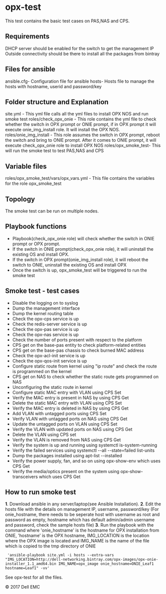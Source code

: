 # opx-test
This test contains the basic test cases on PAS,NAS and CPS.

## Requirements
DHCP server should be enabled for the switch to get the management IP
Outside connectivity should be there to install all the packages from bintray

## Files for ansible
ansible.cfg- Configuration file for ansible
hosts- Hosts file to manage the hosts with hostname, userid and password/key

## Folder structure and Explanation
site.yml - This yml file calls all the yml files to install OPX NOS and run smoke test
roles/check_opx_onie - This role contains the yml file to check whether the switch in OPX prompt or ONIE prompt, if in OPX prompt it will execute 
                       onie_img_install role. It will install the OPX NOS.
roles/onie_img_install - This role assumes the switch in OPX prompt, reboot the switch and bring to ONIE prompt. After it comes to ONIE prompt, it will execute check_opx_onie role to install OPX NOS
roles/opx_smoke_test- This will run the smoke test to test PAS,NAS and CPS

## Variable files
roles/opx_smoke_test/vars/opx_vars.yml - This file contains the variables for the role opx_smoke_test

## Topology
The smoke test can be run on multiple nodes.

## Playbook functions
- Playbook(check_opx_onie role) will check whether the switch in ONIE prompt or OPX prompt. 
- If the switch in ONIE prompt(check_opx_onie role), it will uninstall the existing OS and install OPX.
- If the switch in OPX prompt(onie_img_install role), it will reboot the switch to ONIE, uninstall the existing OS and install OPX
- Once the switch is up, opx_smoke_test will be triggered to run the smoke test

## Smoke test - test cases

- Disable the logging on to syslog
- Dump the management interface
- Dump the kernel routing table
- Check the opx-cps service is up
- Check the redis-server service is up
- Check the opx-pas service is up
- Check the opx-nas service is up
- Check the number of ports present with respect to the platform
- CPS get on the base-pas entity to check platform-related entities
- CPS get on the base-pas chassis to check burned MAC address
- Check the opx-acl-init service is up
- Check the opx-qos-init service is up
- Configure static route from kernel using "ip route" and check the route is programmed on the kernel
- CPS get on NAS to check whether the static route gets programmed on NAS
- Unconfiguring the static route in kernel
- Configure static MAC entry with VLAN using CPS Set
- Verify the MAC entry is present in NAS by using CPS Get
- Delete the static MAC entry with VLAN using CPS Set
- Verify the MAC entry is deleted in NAS by using CPS Get
- Add VLAN with untagged ports using CPS Set
- Verify VLAN with untagged ports on NAS using CPS Get
- Update the untagged ports on VLAN using CPS Set
- Verify the VLAN with updated ports on NAS using CPS Get
- Delete the VLAN using CPS set
- Verify the VLAN is removed from NAS using CPS Get
- Verify the system is up and running using systemctl is-system-running
- Verify the failed services using systemctl --all --state=failed list-units
- Dump the packages installed using apt-list --installed
- Verify the power supply, fan, and so on using opx-show-env which uses CPS Get
- Verify the media/optics present on the system using opx-show-transceivers which uses CPS Get

## How to run smoke test

**1**. Download ansible in any server/laptop(see Ansible Installation).
**2**. Edit the hosts file with the details on management IP, username, password/key (For onie_hostname, there needs to be seperate host with username as root and password as empty, hostname which has default admin/admin username and password, check the sample hosts file)
**3**. Run the playbook with the command where 'onie_hostname' is the hostname for OPX installation from ONIE, 'hostname' is the OPX hostname, IMG_LOCATION is the location where the OPX image is located and IMG_NAME is the name of the file which is copied to the tmp directory of ONIE

     'ansible-playbook site.yml -i hosts --extra-vars "IMG_LOCATION=http://dell-networking.bintray.com/opx-images/opx-onie-installer_1.1_amd64.bin IMG_NAME=opx_image onie_hostname=ONIE_Leaf1 hostname=Leaf1" -vv'

See opx-test for all the files.

© 2017 Dell EMC
